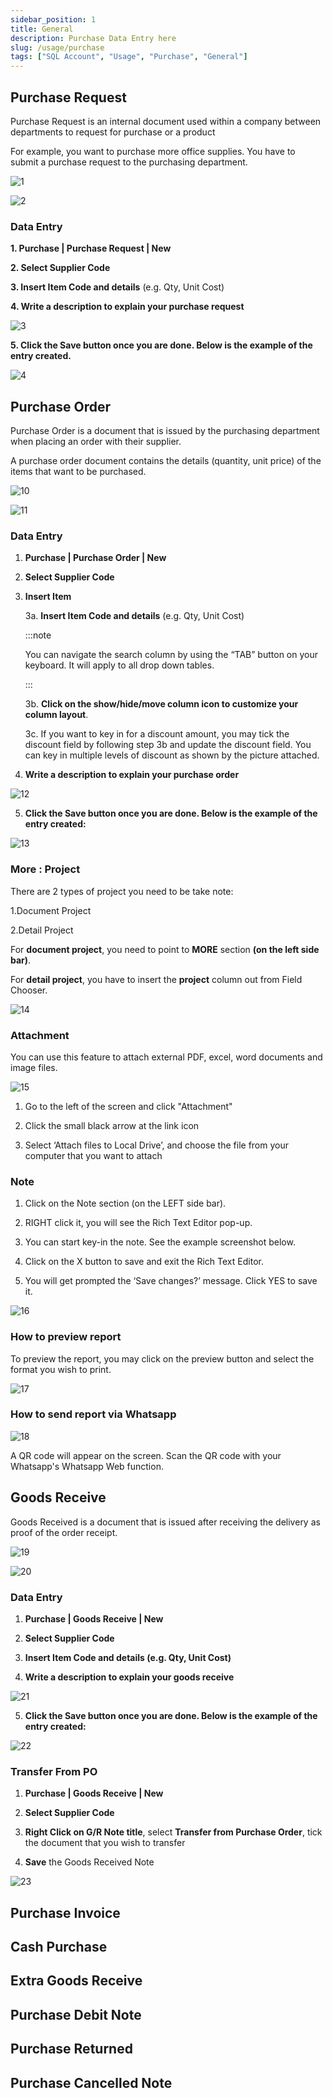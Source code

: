 ```yaml
---
sidebar_position: 1
title: General
description: Purchase Data Entry here
slug: /usage/purchase
tags: ["SQL Account", "Usage", "Purchase", "General"]
---
```


## Purchase Request

Purchase Request is an internal document used within a company between departments to request for purchase or a product

For example, you want to purchase more office supplies. You have to submit a purchase request to the purchasing department.

![1](../../../static/img/getting-started/user-guide/purchase/jj1.png)

![2](../../../static/img/getting-started/user-guide/purchase/jj2.png)

### Data Entry

**1. Purchase | Purchase Request | New**

**2. Select Supplier Code**

**3. Insert Item Code and details** (e.g. Qty, Unit Cost)

**4. Write a description to explain your purchase request**

![3](../../../static/img/getting-started/user-guide/purchase/jj3.png)

**5. Click the Save button once you are done. Below is the example of the entry created.**

![4](../../../static/img/getting-started/user-guide/purchase/jj4.png)

## Purchase Order

Purchase Order is a document that is issued by the purchasing department when placing an order with their supplier.

A purchase order document contains the details (quantity, unit price) of the items that want to be purchased.

![10](../../../static/img/getting-started/user-guide/purchase/jj10.png)

![11](../../../static/img/getting-started/user-guide/purchase/jj11.png)

### Data Entry

1. **Purchase | Purchase Order | New**

2. **Select Supplier Code**

3. **Insert Item**

   3a. **Insert Item Code and details** (e.g. Qty, Unit Cost)

      :::note

      You can navigate the search column by using the “TAB” button on your keyboard. It will apply to all drop down tables.

      :::

   3b. **Click on the show/hide/move column icon to customize your column layout**.

   3c. If you want to key in for a discount amount, you may tick the discount field by following step 3b and update the discount field. You can key in multiple levels of discount as shown by the picture attached.

4. **Write a description to explain your purchase order**

![12](../../../static/img/getting-started/user-guide/purchase/jj12.png)

5. **Click the Save button once you are done. Below is the example of the entry created:**

![13](../../../static/img/getting-started/user-guide/purchase/jj13.png)

### More : Project

There are 2 types of project you need to be take note:

1.Document Project

2.Detail Project

For **document project**, you need to point to **MORE** section **(on the left side bar)**.

For **detail project**, you have to insert the **project** column out from Field Chooser.

![14](../../../static/img/getting-started/user-guide/purchase/jj14.png)

### Attachment

You can use this feature to attach external PDF, excel, word documents and image files.

![15](../../../static/img/getting-started/user-guide/purchase/jj15.png)

1. Go to the left of the screen and click "Attachment"

2. Click the small black arrow at the link icon

3. Select ‘Attach files to Local Drive’, and choose the file from your computer that you want to attach

### Note

1. Click on the Note section (on the LEFT side bar).

2. RIGHT click it, you will see the Rich Text Editor pop-up.

3. You can start key-in the note. See the example screenshot below.

4. Click on the X button to save and exit the Rich Text Editor.

5. You will get prompted the ‘Save changes?’ message. Click YES to save it.

![16](../../../static/img/getting-started/user-guide/purchase/jj16.png)

### How to preview report

To preview the report, you may click on the preview button and select the format you wish to print.

![17](../../../static/img/getting-started/user-guide/purchase/jj17.png)

### How to send report via Whatsapp

![18](../../../static/img/getting-started/user-guide/purchase/jj18.png)

A QR code will appear on the screen. Scan the QR code with your Whatsapp's Whatsapp Web function.

## Goods Receive

Goods Received is a document that is issued after receiving the delivery as proof of the order receipt.

![19](../../../static/img/getting-started/user-guide/purchase/jj19.png)

![20](../../../static/img/getting-started/user-guide/purchase/jj20.png)

### Data Entry

1. **Purchase | Goods Receive | New**

2. **Select Supplier Code**

3. **Insert Item Code and details (e.g. Qty, Unit Cost)**

4. **Write a description to explain your goods receive**

![21](../../../static/img/getting-started/user-guide/purchase/jj21.png)

5. **Click the Save button once you are done. Below is the example of the entry created:**

![22](../../../static/img/getting-started/user-guide/purchase/jj22.png)

### Transfer From PO

1. **Purchase | Goods Receive | New**

2. **Select Supplier Code**

3. **Right Click on G/R Note title**, select **Transfer from Purchase Order**, tick the document that you wish to transfer

4. **Save** the Goods Received Note

![23](../../../static/img/getting-started/user-guide/purchase/jj23.png)



## Purchase Invoice


## Cash Purchase


## Extra Goods Receive


## Purchase Debit Note


## Purchase Returned


## Purchase Cancelled Note


